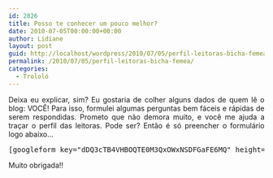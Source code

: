 ```yaml
---
id: 2826
title: Posso te conhecer um pouco melhor?
date: 2010-07-05T00:00:00+00:00
author: Lidiane
layout: post
guid: http://localhost/wordpress/2010/07/05/perfil-leitoras-bicha-femea/
permalink: /2010/07/05/perfil-leitoras-bicha-femea/
categories:
  - Trololó
---
```

<p style="text-align: justify;">
  Deixa eu explicar, sim? Eu gostaria de colher alguns dados de quem lê o blog: VOCÊ! Para isso, formulei algumas perguntas bem fáceis e rápidas de serem respondidas. Prometo que não demora muito, e você me ajuda a traçar o perfil das leitoras. Pode ser? Então é só preencher o formulário logo abaixo&#8230;<!--more-->
</p>

<pre>[googleform key="dDQ3cTB4VHBOQTE0M3QxOWxNSDFGaFE6MQ" height="1050" width="600"]</pre>

Muito obrigada!!